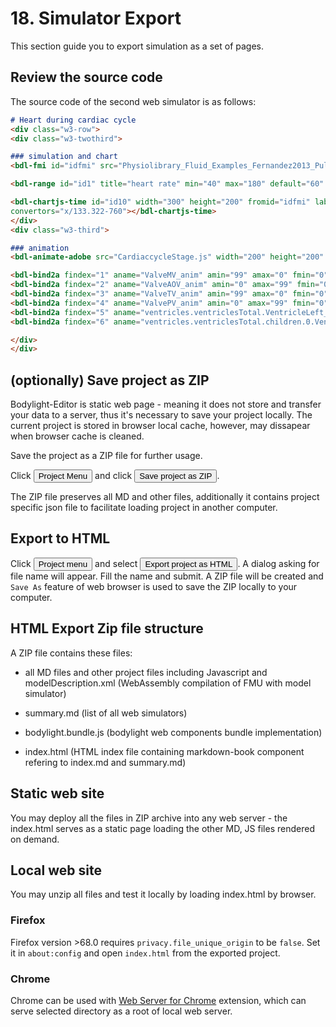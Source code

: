 # 18. Simulator Export

This section guide you to export simulation as a set of pages.

## Review the source code

The source code of the second web simulator is as follows:
```markdown
# Heart during cardiac cycle
<div class="w3-row">
<div class="w3-twothird">

### simulation and chart
<bdl-fmi id="idfmi" src="Physiolibrary_Fluid_Examples_Fernandez2013_PulsatileCirculation.js" fminame="Physiolibrary_Fluid_Examples_Fernandez2013_PulsatileCirculation" tolerance="0.000001" starttime="0" fstepsize="0.01" guid="{a786b906-f58b-4014-8c9b-5df08bd77f4b}" valuereferences="637534370,637534288,637534348,637534458,637534516,637534313,637534482" valuelabels="aortaPressure.pressure,mitralValve.open,aorticValve.open,tricuspidValve.open,pulmonaryValve.open,leftVentricle.volume,rightVentricle.volume,aorta.pressure" inputs="id1,16777329,1,60" inputlabels="heartRate.k"></bdl-fmi>

<bdl-range id="id1" title="heart rate" min="40" max="180" default="60" step="1" maxlength="2"></bdl-range>

<bdl-chartjs-time id="id10" width="300" height="200" fromid="idfmi" labels="Pressure in Aorta [mmHg]" initialdata="" refindex="0" refvalues="1"
convertors="x/133.322-760"></bdl-chartjs-time>
</div>
<div class="w3-third">

### animation
<bdl-animate-adobe src="CardiaccycleStage.js" width="200" height="200" name="Faze_srdce" fromid="idfmi"></bdl-animate-adobe>

<bdl-bind2a findex="1" aname="ValveMV_anim" amin="99" amax="0" fmin="0" fmax="1"></bdl-bind2a>
<bdl-bind2a findex="2" aname="ValveAOV_anim" amin="0" amax="99" fmin="0" fmax="1"></bdl-bind2a>
<bdl-bind2a findex="3" aname="ValveTV_anim" amin="99" amax="0" fmin="0" fmax="1"></bdl-bind2a>
<bdl-bind2a findex="4" aname="ValvePV_anim" amin="0" amax="99" fmin="0" fmax="1"></bdl-bind2a>
<bdl-bind2a findex="5" aname="ventricles.ventriclesTotal.VentricleLeft_anim" amin="100" amax="0" fmin="0.00015" fmax="0.00021"></bdl-bind2a>
<bdl-bind2a findex="6" aname="ventricles.ventriclesTotal.children.0.VentricleRight_anim" amin="100" amax="0" fmin="0.00012" fmax="0.00018"></bdl-bind2a>

</div>
</div>
```
## (optionally) Save project as ZIP

Bodylight-Editor is static web page - meaning it does not store and transfer your data to a server, thus it's necessary to save your project locally. The current project is stored in browser local cache, however, may dissapear when browser cache is cleaned.

Save the project as a ZIP file for further usage. 

Click <button>Project Menu</button> and click <button> Save project as ZIP</button>. 

The ZIP file preserves all MD and other files, additionally it contains project specific json file to facilitate loading project in another computer.

## Export to HTML

Click <button>Project menu</button> and select <button>Export project as HTML</button>.
A dialog asking for file name will appear. Fill the name and submit.
A ZIP file will be created and `Save As` feature of web browser is used to save the ZIP locally to your computer.

## HTML Export Zip file structure

A ZIP file contains these files:
 - all MD files and other project files including Javascript and modelDescription.xml (WebAssembly compilation of FMU with model simulator)

 - summary.md (list of all web simulators) 
 - bodylight.bundle.js (bodylight web components bundle implementation)
 - index.html (HTML index file containing markdown-book component refering to index.md and summary.md)
 
## Static web site

You may deploy all the files in ZIP archive into any web server - the index.html serves as a static page loading the other MD, JS files rendered on demand.

## Local web site
You may unzip all files and test it locally by loading index.html by browser.

### Firefox 
Firefox version >68.0 requires `privacy.file_unique_origin` to be `false`. Set it in `about:config` and open `index.html` from the exported project.

### Chrome
Chrome can be used with [Web Server for Chrome](https://chrome.google.com/webstore/detail/web-server-for-chrome/ofhbbkphhbklhfoeikjpcbhemlocgigb) extension, which can serve selected directory as a root of local web server. 


